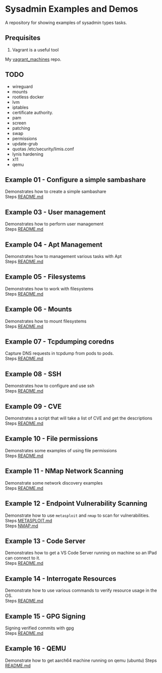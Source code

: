 # Sysadmin Examples and Demos

A repository for showing examples of sysadmin types tasks.

## Prequisites 

1. Vagrant is a useful tool  
  
My [vagrant_machines](https://github.com/chrisguest75/vagrant_machines) repo.  

## TODO

* wireguard
* mounts
* rootless docker
* lvm
* iptables
* certificate authority.
* pam
* screen
* patching
* swap
* permissions
* update-grub
* quotas /etc/security/limis.conf
* lynis hardening
* x11
* qemu

## Example 01 - Configure a simple sambashare

Demonstrates how to create a simple sambashare  
Steps [README.md](./01_sambashare/README.md)  

## Example 03 - User management 

Demonstrates how to perform user management  
Steps [README.md](./03_usermanagement/README.md)  

## Example 04 - Apt Management

Demonstrates how to management various tasks with Apt  
Steps [README.md](./04_apt_management/README.md)  

## Example 05 - Filesystems

Demonstrates how to work with filesystems  
Steps [README.md](./05_filesystems/README.md)  

## Example 06 - Mounts

Demonstrates how to mount filesystems  
Steps [README.md](./06_mounts/README.md)  

## Example 07 - Tcpdumping coredns

Capture DNS requests in tcpdump from pods to pods.  
Steps [README.md](./07_coredns_tcpdump/README.md)  

## Example 08 - SSH

Demonstrates how to configure and use ssh  
Steps [README.md](./08_ssh/README.md)  

## Example 09 - CVE

Demonstrates a script that will take a list of CVE and get the descriptions  
Steps [README.md](./09_cve_processing/README.md)  

## Example 10 - File permissions

Demonstrates some examples of using file permissions  
Steps [README.md](./10_file_permissions/README.md)  

## Example 11 - NMap Network Scanning

Demonstrate some network discovery examples  
Steps [README.md](./11_nmap_scanning/README.md)  

## Example 12 - Endpoint Vulnerability Scanning

Demonstrate how to use `metasploit` and `nmap` to scan for vulnerabilities.  
Steps [METASPLOIT.md](./12_endpoint_vulnerability_scanning/METASPLOIT.md)  
Steps [NMAP.md](./12_endpoint_vulnerability_scanning/NMAP.md)  

## Example 13 - Code Server

Demonstrates how to get a VS Code Server running on machine so an IPad can connect to it.  
Steps [README.md](./13_code_server/README.md)  

## Example 14 - Interrogate Resources

Demonstrate how to use various commands to verify resource usage in the OS.  
Steps [README.md](./14_interrogate_resources/README.md)  

## Example 15 - GPG Signing

Signing verified commits with gpg  
Steps [README.md](./15_code_server/README.md)  

## Example 16 - QEMU

Demonstrate how to get aarch64 machine running on qemu (ubuntu)
Steps [README.md](./16_qemu/README.md)  
